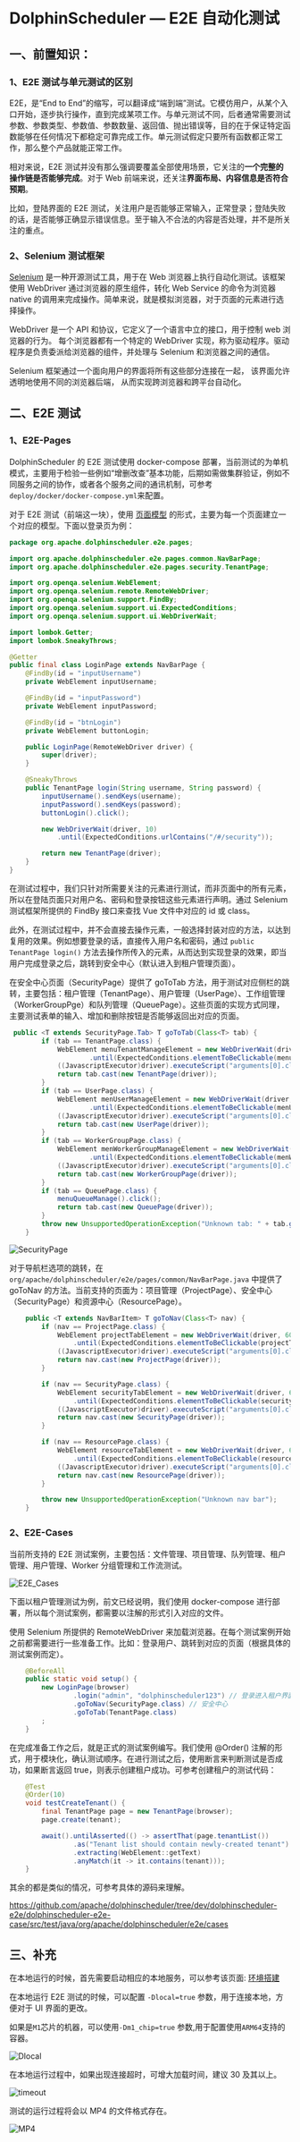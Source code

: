 # DolphinScheduler — E2E 自动化测试
## 一、前置知识：

### 1、E2E 测试与单元测试的区别

E2E，是“End to End”的缩写，可以翻译成“端到端”测试。它模仿用户，从某个入口开始，逐步执行操作，直到完成某项工作。与单元测试不同，后者通常需要测试参数、参数类型、参数值、参数数量、返回值、抛出错误等，目的在于保证特定函数能够在任何情况下都稳定可靠完成工作。单元测试假定只要所有函数都正常工作，那么整个产品就能正常工作。

相对来说，E2E 测试并没有那么强调要覆盖全部使用场景，它关注的**一个完整的操作链是否能够完成**。对于 Web 前端来说，还关注**界面布局、内容信息是否符合预期**。

比如，登陆界面的 E2E 测试，关注用户是否能够正常输入，正常登录；登陆失败的话，是否能够正确显示错误信息。至于输入不合法的内容是否处理，并不是所关注的重点。

### 2、Selenium 测试框架

[Selenium](https://www.selenium.dev) 是一种开源测试工具，用于在 Web 浏览器上执行自动化测试。该框架使用 WebDriver 通过浏览器的原生组件，转化 Web Service 的命令为浏览器 native 的调用来完成操作。简单来说，就是模拟浏览器，对于页面的元素进行选择操作。

WebDriver 是一个 API 和协议，它定义了一个语言中立的接口，用于控制 web 浏览器的行为。 每个浏览器都有一个特定的 WebDriver 实现，称为驱动程序。驱动程序是负责委派给浏览器的组件，并处理与 Selenium 和浏览器之间的通信。

Selenium 框架通过一个面向用户的界面将所有这些部分连接在一起， 该界面允许透明地使用不同的浏览器后端， 从而实现跨浏览器和跨平台自动化。

## 二、E2E 测试

### 1、E2E-Pages

DolphinScheduler 的 E2E 测试使用 docker-compose 部署，当前测试的为单机模式，主要用于检验一些例如“增删改查”基本功能，后期如需做集群验证，例如不同服务之间的协作，或者各个服务之间的通讯机制，可参考 `deploy/docker/docker-compose.yml`来配置。

对于 E2E 测试（前端这一块），使用 [页面模型](https://www.selenium.dev/documentation/guidelines/page_object_models/) 的形式，主要为每一个页面建立一个对应的模型。下面以登录页为例：

```java
package org.apache.dolphinscheduler.e2e.pages;

import org.apache.dolphinscheduler.e2e.pages.common.NavBarPage;
import org.apache.dolphinscheduler.e2e.pages.security.TenantPage;

import org.openqa.selenium.WebElement;
import org.openqa.selenium.remote.RemoteWebDriver;
import org.openqa.selenium.support.FindBy;
import org.openqa.selenium.support.ui.ExpectedConditions;
import org.openqa.selenium.support.ui.WebDriverWait;

import lombok.Getter;
import lombok.SneakyThrows;

@Getter
public final class LoginPage extends NavBarPage {
    @FindBy(id = "inputUsername")
    private WebElement inputUsername;

    @FindBy(id = "inputPassword")
    private WebElement inputPassword;

    @FindBy(id = "btnLogin")
    private WebElement buttonLogin;

    public LoginPage(RemoteWebDriver driver) {
        super(driver);
    }

    @SneakyThrows
    public TenantPage login(String username, String password) {
        inputUsername().sendKeys(username);
        inputPassword().sendKeys(password);
        buttonLogin().click();

        new WebDriverWait(driver, 10)
            .until(ExpectedConditions.urlContains("/#/security"));

        return new TenantPage(driver);
    }
}
```

在测试过程中，我们只针对所需要关注的元素进行测试，而非页面中的所有元素，所以在登陆页面只对用户名、密码和登录按钮这些元素进行声明。通过 Selenium 测试框架所提供的 FindBy 接口来查找 Vue 文件中对应的 id 或 class。

此外，在测试过程中，并不会直接去操作元素，一般选择封装对应的方法，以达到复用的效果。例如想要登录的话，直接传入用户名和密码，通过 `public TenantPage login()` 方法去操作所传入的元素，从而达到实现登录的效果，即当用户完成登录之后，跳转到安全中心（默认进入到租户管理页面）。

在安全中心页面（SecurityPage）提供了 goToTab 方法，用于测试对应侧栏的跳转，主要包括：租户管理（TenantPage）、用户管理（UserPage）、工作组管理（WorkerGroupPge）和队列管理（QueuePage）。这些页面的实现方式同理，主要测试表单的输入、增加和删除按钮是否能够返回出对应的页面。

```java
 public <T extends SecurityPage.Tab> T goToTab(Class<T> tab) {
        if (tab == TenantPage.class) {
            WebElement menuTenantManageElement = new WebDriverWait(driver, 60)
                    .until(ExpectedConditions.elementToBeClickable(menuTenantManage));
            ((JavascriptExecutor)driver).executeScript("arguments[0].click();", menuTenantManageElement);
            return tab.cast(new TenantPage(driver));
        }
        if (tab == UserPage.class) {
            WebElement menUserManageElement = new WebDriverWait(driver, 60)
                    .until(ExpectedConditions.elementToBeClickable(menUserManage));
            ((JavascriptExecutor)driver).executeScript("arguments[0].click();", menUserManageElement);
            return tab.cast(new UserPage(driver));
        }
        if (tab == WorkerGroupPage.class) {
            WebElement menWorkerGroupManageElement = new WebDriverWait(driver, 60)
                    .until(ExpectedConditions.elementToBeClickable(menWorkerGroupManage));
            ((JavascriptExecutor)driver).executeScript("arguments[0].click();", menWorkerGroupManageElement);
            return tab.cast(new WorkerGroupPage(driver));
        }
        if (tab == QueuePage.class) {
            menuQueueManage().click();
            return tab.cast(new QueuePage(driver));
        }
        throw new UnsupportedOperationException("Unknown tab: " + tab.getName());
    }
```

![SecurityPage](../../img/e2e-test/SecurityPage.png)

对于导航栏选项的跳转，在`org/apache/dolphinscheduler/e2e/pages/common/NavBarPage.java` 中提供了 goToNav 的方法。当前支持的页面为：项目管理（ProjectPage）、安全中心（SecurityPage）和资源中心（ResourcePage）。

```java
    public <T extends NavBarItem> T goToNav(Class<T> nav) {
        if (nav == ProjectPage.class) {
            WebElement projectTabElement = new WebDriverWait(driver, 60)
                .until(ExpectedConditions.elementToBeClickable(projectTab));
            ((JavascriptExecutor)driver).executeScript("arguments[0].click();", projectTabElement);
            return nav.cast(new ProjectPage(driver));
        }

        if (nav == SecurityPage.class) {
            WebElement securityTabElement = new WebDriverWait(driver, 60)
                .until(ExpectedConditions.elementToBeClickable(securityTab));
            ((JavascriptExecutor)driver).executeScript("arguments[0].click();", securityTabElement);
            return nav.cast(new SecurityPage(driver));
        }

        if (nav == ResourcePage.class) {
            WebElement resourceTabElement = new WebDriverWait(driver, 60)
                .until(ExpectedConditions.elementToBeClickable(resourceTab));
            ((JavascriptExecutor)driver).executeScript("arguments[0].click();", resourceTabElement);
            return nav.cast(new ResourcePage(driver));
        }

        throw new UnsupportedOperationException("Unknown nav bar");
    }
```

### 2、E2E-Cases

当前所支持的 E2E 测试案例，主要包括：文件管理、项目管理、队列管理、租户管理、用户管理、Worker 分组管理和工作流测试。

![E2E_Cases](../../img/e2e-test/E2E_Cases.png)

下面以租户管理测试为例，前文已经说明，我们使用 docker-compose 进行部署，所以每个测试案例，都需要以注解的形式引入对应的文件。

使用 Selenium 所提供的 RemoteWebDriver 来加载浏览器。在每个测试案例开始之前都需要进行一些准备工作。比如：登录用户、跳转到对应的页面（根据具体的测试案例而定）。

```java
    @BeforeAll
    public static void setup() {
        new LoginPage(browser)
                .login("admin", "dolphinscheduler123") // 登录进入租户界面
                .goToNav(SecurityPage.class) // 安全中心
                .goToTab(TenantPage.class)
        ;
    }
```

在完成准备工作之后，就是正式的测试案例编写。我们使用 @Order() 注解的形式，用于模块化，确认测试顺序。在进行测试之后，使用断言来判断测试是否成功，如果断言返回 true，则表示创建租户成功。可参考创建租户的测试代码：

```java
    @Test
    @Order(10)
    void testCreateTenant() {
        final TenantPage page = new TenantPage(browser);
        page.create(tenant);

        await().untilAsserted(() -> assertThat(page.tenantList())
                .as("Tenant list should contain newly-created tenant")
                .extracting(WebElement::getText)
                .anyMatch(it -> it.contains(tenant)));
    }
```

其余的都是类似的情况，可参考具体的源码来理解。

https://github.com/apache/dolphinscheduler/tree/dev/dolphinscheduler-e2e/dolphinscheduler-e2e-case/src/test/java/org/apache/dolphinscheduler/e2e/cases

## 三、补充

在本地运行的时候，首先需要启动相应的本地服务，可以参考该页面: [环境搭建](https://dolphinscheduler.apache.org/zh-cn/development/development-environment-setup.html)

在本地运行 E2E 测试的时候，可以配置 `-Dlocal=true` 参数，用于连接本地，方便对于 UI 界面的更改。

如果是`M1`芯片的机器，可以使用`-Dm1_chip=true` 参数,用于配置使用`ARM64`支持的容器。

![Dlocal](../../img/e2e-test/Dlocal.png)

在本地运行过程中，如果出现连接超时，可增大加载时间，建议 30 及其以上。

![timeout](../../img/e2e-test/timeout.png)

测试的运行过程将会以 MP4 的文件格式存在。

![MP4](../../img/e2e-test/MP4.png)
